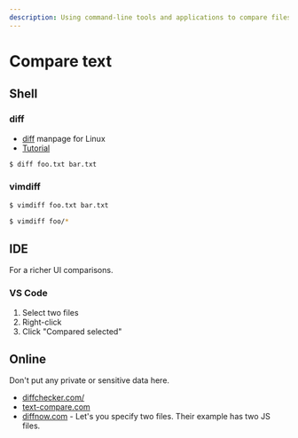 ```yaml
---
description: Using command-line tools and applications to compare files
---
```

# Compare text


## Shell

### diff

- [diff](https://ss64.com/bash/diff.html) manpage for Linux
- [Tutorial](https://www.computerhope.com/unix/udiff.htm)

```sh
$ diff foo.txt bar.txt
```

### vimdiff

```sh
$ vimdiff foo.txt bar.txt
```

```sh
$ vimdiff foo/*
```


## IDE

For a richer UI comparisons.

### VS Code

1. Select two files
2. Right-click
3. Click "Compared selected"


## Online

Don't put any private or sensitive data here.

- [diffchecker.com/](https://www.diffchecker.com/)
- [text-compare.com](https://text-compare.com/)
- [diffnow.com](https://www.diffnow.com) - Let's you specify two files. Their example has two JS files.
